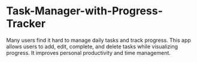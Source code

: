 # Task-Manager-with-Progress-Tracker
Many users find it hard to manage daily tasks and track progress. This  app allows users to add, edit, complete, and delete tasks while  visualizing progress. It improves personal productivity and time  management.

